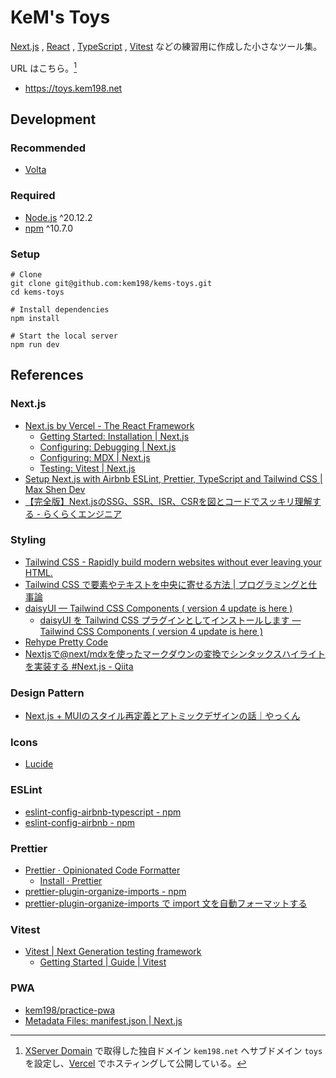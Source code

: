 # KeM's Toys

[Next.js](https://nextjs.org/) , [React](https://react.dev/) , [TypeScript](https://www.typescriptlang.org/) , [Vitest](https://vitest.dev/) などの練習用に作成した小さなツール集。

URL はこちら。[^1]

- <https://toys.kem198.net>

[^1]: [XServer Domain](https://www.xdomain.ne.jp/) で取得した独自ドメイン `kem198.net` へサブドメイン `toys` を設定し、[Vercel](https://vercel.com/) でホスティングして公開している。

## Development

### Recommended

- [Volta](https://volta.sh/)

### Required

- [Node.js](https://nodejs.org/) ^20.12.2
- [npm](https://www.npmjs.com/) ^10.7.0

### Setup

```shell
# Clone
git clone git@github.com:kem198/kems-toys.git
cd kems-toys

# Install dependencies
npm install

# Start the local server
npm run dev
```

## References

### Next.js

- [Next.js by Vercel - The React Framework](https://nextjs.org/)
    - [Getting Started: Installation \| Next.js](https://nextjs.org/docs/getting-started/installation)
    - [Configuring: Debugging \| Next.js](https://nextjs.org/docs/pages/building-your-application/configuring/debugging#debugging-with-vs-code)
    - [Configuring: MDX \| Next.js](https://nextjs.org/docs/app/building-your-application/configuring/mdx)
    - [Testing: Vitest \| Next.js](https://nextjs.org/docs/app/building-your-application/testing/vitest)
- [Setup Next.js with Airbnb ESLint, Prettier, TypeScript and Tailwind CSS \| Max Shen Dev](https://m4xshen.dev/posts/setup-nextjs-with-airbnb-eslint-prettier-typescript-and-tailwindcss/)
- [【完全版】Next.jsのSSG、SSR、ISR、CSRを図とコードでスッキリ理解する - らくらくエンジニア](https://rakuraku-engineer.com/posts/nextjs-app-ssgssr/)

### Styling

- [Tailwind CSS - Rapidly build modern websites without ever leaving your HTML.](https://tailwindcss.com/)
- [Tailwind CSS で要素やテキストを中央に寄せる方法 \| プログラミングと仕事論](https://shigotoron.com/tailwind-css-で要素やテキストを中央に寄せる方法/)
- [daisyUI — Tailwind CSS Components ( version 4 update is here )](https://daisyui.com/)
    - [daisyUI を Tailwind CSS プラグインとしてインストールします — Tailwind CSS Components ( version 4 update is here )](https://daisyui.com/docs/install/)
- [Rehype Pretty Code](https://rehype-pretty.pages.dev/)
- [Nextjsで@next/mdxを使ったマークダウンの変換でシンタックスハイライトを実装する \#Next.js - Qiita](https://qiita.com/KokiSakano/items/571130652864432b8489)

### Design Pattern

- [Next.js + MUIのスタイル再定義とアトミックデザインの話｜やっくん](https://note.com/pk_yakkun/n/ne1bc79d699be)

### Icons

- [Lucide](https://lucide.dev/)

### ESLint

- [eslint-config-airbnb-typescript - npm](https://www.npmjs.com/package/eslint-config-airbnb-typescript)
- [eslint-config-airbnb - npm](https://www.npmjs.com/package/eslint-config-airbnb)

### Prettier

- [Prettier · Opinionated Code Formatter](https://prettier.io/)
    - [Install · Prettier](https://prettier.io/docs/en/install)
- [prettier-plugin-organize-imports - npm](https://www.npmjs.com/package/prettier-plugin-organize-imports)
- [prettier-plugin-organize-imports で import 文を自動フォーマットする](https://zenn.dev/wakamsha/articles/prettier-plugin-organize-imports)

### Vitest

- [Vitest | Next Generation testing framework](https://vitest.dev/)
    - [Getting Started | Guide | Vitest](https://vitest.dev/guide/)

### PWA

- [kem198/practice-pwa](https://github.com/kem198/practice-pwa)
- [Metadata Files: manifest.json \| Next.js](https://nextjs.org/docs/app/api-reference/file-conventions/metadata/manifest)
